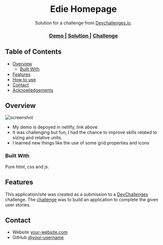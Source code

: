 <!-- Please update value in the {}  -->

<h1 align="center">Edie Homepage</h1>

<div align="center">
   Solution for a challenge from  <a href="http://devchallenges.io" target="_blank">Devchallenges.io</a>.
</div>

<div align="center">
  <h3>
    <a href="https://edihomepage.netlify.app">
      Demo
    </a>
    <span> | </span>
    <a href="https://github.com/AndresCpulveda/devChallenge_ediHomePage">
      Solution
    </a>
    <span> | </span>
    <a href="https://devchallenges.io/challenges/xobQBuf8zWWmiYMIAZe0">
      Challenge
    </a>
  </h3>
</div>

<!-- TABLE OF CONTENTS -->

## Table of Contents

- [Overview](#overview)
  - [Built With](#built-with)
- [Features](#features)
- [How to use](#how-to-use)
- [Contact](#contact)
- [Acknowledgements](#acknowledgements)

<!-- OVERVIEW -->

## Overview

![screenshot]()


- My demo is depoyed in netlify, link above.
- It was challenging but fun, I had the chance to improve skills related to sizing and relative units.
- I learned new things like the use of some grid properties and icons


### Built With

Pure html, css and js.

## Features

This application/site was created as a submission to a [DevChallenges](https://devchallenges.io/challenges) challenge. The [challenge](https://devchallenges.io/challenges/xobQBuf8zWWmiYMIAZe0) was to build an application to complete the given user stories.

## Contact

- Website [your-website.com](https://edihomepage.netlify.app)
- GitHub [@your-username](https://github.com/AndresCpulveda/devChallenge_ediHomePage)

